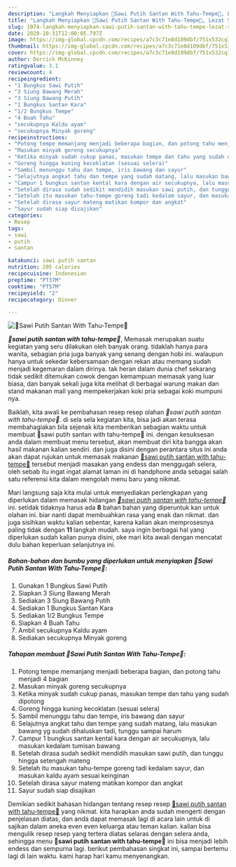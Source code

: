 ```yaml
---
description: "Langkah Menyiapkan 🍜Sawi Putih Santan With Tahu-Tempe🍜, Lezat Sekali"
title: "Langkah Menyiapkan 🍜Sawi Putih Santan With Tahu-Tempe🍜, Lezat Sekali"
slug: 1074-langkah-menyiapkan-sawi-putih-santan-with-tahu-tempe-lezat-sekali
date: 2020-10-31T12:00:05.797Z
image: https://img-global.cpcdn.com/recipes/a7c3c71e8d109dbf/751x532cq70/🍜sawi-putih-santan-with-tahu-tempe🍜-foto-resep-utama.jpg
thumbnail: https://img-global.cpcdn.com/recipes/a7c3c71e8d109dbf/751x532cq70/🍜sawi-putih-santan-with-tahu-tempe🍜-foto-resep-utama.jpg
cover: https://img-global.cpcdn.com/recipes/a7c3c71e8d109dbf/751x532cq70/🍜sawi-putih-santan-with-tahu-tempe🍜-foto-resep-utama.jpg
author: Derrick McKinney
ratingvalue: 3.1
reviewcount: 4
recipeingredient:
- "1 Bungkus Sawi Putih"
- "3 Siung Bawang Merah"
- "3 Siung Bawang Putih"
- "1 Bungkus Santan Kara"
- "1/2 Bungkus Tempe"
- "4 Buah Tahu"
- "secukupnya Kaldu ayam"
- "secukupnya Minyak goreng"
recipeinstructions:
- "Potong tempe memanjang menjadi beberapa bagian, dan potong tahu menjadi 4 bagian"
- "Masukan minyak goreng secukupnya"
- "Ketika minyak sudah cukup panas, masukan tempe dan tahu yang sudah dipotong"
- "Goreng hingga kuning kecoklatan (sesuai selera)"
- "Sambil menunggu tahu dan tempe, iris bawang dan sayur"
- "Selajutnya angkat tahu dan tempe yang sudah matang, lalu masukan bawang yg sudah dihaluskan tadi, tunggu sampai harum"
- "Campur 1 bungkus santan kental kara dengan air secukupnya, lalu masukan kedalam tumisan bawang"
- "Setelah dirasa sudah sedikit mendidih masukan sawi putih, dan tunggu hingga setengah mateng"
- "Setelah itu masukan tahu-tempe goreng tadi kedalam sayur, dan masukan kaldu ayam sesuai keinginan"
- "Setelah dirasa sayur mateng matikan kompor dan angkat"
- "Sayur sudah siap disajikan"
categories:
- Resep
tags:
- sawi
- putih
- santan

katakunci: sawi putih santan 
nutrition: 205 calories
recipecuisine: Indonesian
preptime: "PT37M"
cooktime: "PT57M"
recipeyield: "2"
recipecategory: Dinner

---
```



![🍜Sawi Putih Santan With Tahu-Tempe🍜](https://img-global.cpcdn.com/recipes/a7c3c71e8d109dbf/751x532cq70/🍜sawi-putih-santan-with-tahu-tempe🍜-foto-resep-utama.jpg)

<b><i>🍜sawi putih santan with tahu-tempe🍜</i></b>, Memasak merupakan suatu kegiatan yang seru dilakukan oleh banyak orang. tidaklah hanya para wanita, sebagian pria juga banyak yang senang dengan hobi ini. walaupun hanya untuk sekedar kebersamaan dengan rekan atau memang sudah menjadi kegemaran dalam dirinya. tak heran dalam dunia chef sekarang tidak sedikit ditemukan cowok dengan kemampuan memasak yang luar biasa, dan banyak sekali juga kita melihat di berbagai warung makan dan stand makanan mall yang mempekerjakan koki pria sebagai koki mumpuni nya.

Baiklah, kita awali ke pembahasan resep resep olahan <i>🍜sawi putih santan with tahu-tempe🍜</i>. di sela sela kegiatan kita, bisa jadi akan terasa membahagiakan bila sejenak kita memberikan sebagian waktu untuk membuat 🍜sawi putih santan with tahu-tempe🍜 ini. dengan kesuksesan anda dalam membuat menu tersebut, akan membuat diri kita bangga akan hasil makanan kalian sendiri. dan juga disini dengan perantara situs ini anda akan dapat rujukan untuk memasak makanan <u>🍜sawi putih santan with tahu-tempe🍜</u> tersebut menjadi masakan yang endess dan menggugah selera, oleh sebab itu ingat ingat alamat laman ini di handphone anda sebagai salah satu referensi kita dalam mengolah menu baru yang nikmat.




Mari langsung saja kita mulai untuk menyediakan perlengkapan yang diperlukan dalam memasak hidangan <u><i>🍜sawi putih santan with tahu-tempe🍜</i></u> ini. setidak tidaknya harus ada <b>8</b> bahan bahan yang diperuntuk kan untuk olahan ini. biar nanti dapat membuahkan rasa yang enak dan nikmat. dan juga sisihkan waktu kalian sebentar, karena kalian akan memprosesnya paling tidak dengan <b>11</b> langkah mudah. saya ingin berbagai hal yang diperlukan sudah kalian punya disini, oke mari kita awali dengan mencatat dulu bahan keperluan selanjutnya ini.

<!--inarticleads1-->

##### Bahan-bahan dan bumbu yang diperlukan untuk menyiapkan 🍜Sawi Putih Santan With Tahu-Tempe🍜:

1. Gunakan 1 Bungkus Sawi Putih
1. Siapkan 3 Siung Bawang Merah
1. Sediakan 3 Siung Bawang Putih
1. Sediakan 1 Bungkus Santan Kara
1. Sediakan 1/2 Bungkus Tempe
1. Siapkan 4 Buah Tahu
1. Ambil secukupnya Kaldu ayam
1. Sediakan secukupnya Minyak goreng




<!--inarticleads2-->

##### Tahapan membuat 🍜Sawi Putih Santan With Tahu-Tempe🍜:

1. Potong tempe memanjang menjadi beberapa bagian, dan potong tahu menjadi 4 bagian
1. Masukan minyak goreng secukupnya
1. Ketika minyak sudah cukup panas, masukan tempe dan tahu yang sudah dipotong
1. Goreng hingga kuning kecoklatan (sesuai selera)
1. Sambil menunggu tahu dan tempe, iris bawang dan sayur
1. Selajutnya angkat tahu dan tempe yang sudah matang, lalu masukan bawang yg sudah dihaluskan tadi, tunggu sampai harum
1. Campur 1 bungkus santan kental kara dengan air secukupnya, lalu masukan kedalam tumisan bawang
1. Setelah dirasa sudah sedikit mendidih masukan sawi putih, dan tunggu hingga setengah mateng
1. Setelah itu masukan tahu-tempe goreng tadi kedalam sayur, dan masukan kaldu ayam sesuai keinginan
1. Setelah dirasa sayur mateng matikan kompor dan angkat
1. Sayur sudah siap disajikan




Demikian sedikit bahasan hidangan tentang resep resep <u>🍜sawi putih santan with tahu-tempe🍜</u> yang nikmat. kita harapkan anda sudah mengerti dengan penjelasan diatas, dan anda dapat memasak lagi di acara lain untuk di sajikan dalam aneka even even keluarga atau teman kalian. kalian bisa mengulik resep resep yang tertera diatas selaras dengan selera anda, sehingga menu <b>🍜sawi putih santan with tahu-tempe🍜</b> ini bisa menjadi lebih endess dan sempurna lagi. berikut pembahasan singkat ini, sampai bertemu lagi di lain waktu. kami harap hari kamu menyenangkan.

